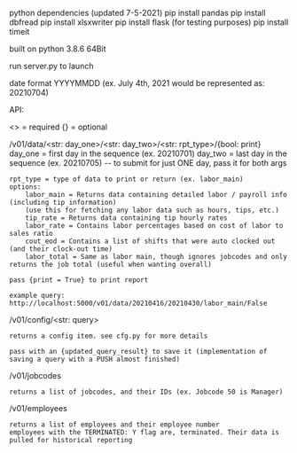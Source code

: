 python dependencies (updated 7-5-2021)
pip install pandas
pip install dbfread
pip install xlsxwriter
pip install flask
(for testing purposes) pip install timeit

built on python 3.8.6 64Bit

run server.py to launch

date format YYYYMMDD (ex. July 4th, 2021 would be represented as: 20210704)

API:

<> = required
{} = optional

/v01/data/<str: day_one>/<str: day_two>/<str: rpt_type>/{bool: print}
    day_one = first day in the sequence (ex. 20210701)
    day_two = last day in the sequence (ex. 20210705) -- to submit for just ONE day, pass it for both args

    rpt_type = type of data to print or return (ex. labor_main) 
    options: 
        labor_main = Returns data containing detailed labor / payroll info (including tip information) 
        (use this for fetching any labor data such as hours, tips, etc.)
        tip_rate = Returns data containing tip hourly rates
        labor_rate = Contains labor percentages based on cost of labor to sales ratio
        cout_eod = Contains a list of shifts that were auto clocked out (and their clock-out time)
        labor_total = Same as labor main, though ignores jobcodes and only returns the job total (useful when wanting overall) 

    pass {print = True} to print report

    example query: http://localhost:5000/v01/data/20210416/20210430/labor_main/False

/v01/config/<str: query>

    returns a config item. see cfg.py for more details

    pass with an {updated_query_result} to save it (implementation of saving a query with a PUSH almost finished)

/v01/jobcodes

    returns a list of jobcodes, and their IDs (ex. Jobcode 50 is Manager)

/v01/employees

    returns a list of employees and their employee number
    employees with the TERMINATED: Y flag are, terminated. Their data is pulled for historical reporting